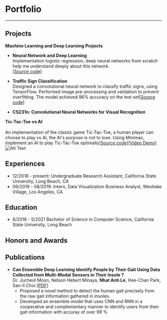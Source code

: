 # Portfolio
---

## Projects

**Machine Learning and Deep Learning Projects**<br>
- **Neural Network and Deep Learning**<br>
Implementation logistic regression, deep neural networks from scratch help me understand deeply about 
this network.<br>[[Source code]](google.com)
- **Traffic Sign Classification**<br>
Designed a convolutional neural network to classify traffic signs, using TensorFlow. Performed image pre-processing and validation to prevent overfitting. The model achieved 96% accuracy on the test set[[Source code]](google.com)

- **CS231n: Convolutional Neural Networks for Visual Recognition**




**Tic-Tac-Toe vs AI**
<br><br>An implementation of the classic game Tic-Tac-Toe, a human player can choose to play vs AI, the AI's purpose is not to lose. Using Minimax, implement an AI to play Tic-Tac-Toe optimally[[Source code]](google.com)[[Video Demo]](https://www.youtube.com/watch?v=R0m18zlawGU)<br>
![Alt Text](https://j.gifs.com/WLyYY4.gif)



## Experiences
- 12/2018 - present: Undergraduate Research Assistant, California State University, Long Beach, CA
- 06/2019 - 08/2019: Intern, Data Visualization Business Analyst, Westlake Village, Los Angeles, CA


## Education
- 8/2018 - 5/2021 Bachelor of Science in Computer Science, California State University, Long Beach




## Honors and Awards





## Publications
- **Can Ensemble Deep Learning Identify People by Their Gait Using Data Collected from Multi-Modal Sensors in Their Insole ?**
<br>Dr. Jucheol Moon, Nelson Hebert Minaya, **Nhat Anh Le**, Hee-Chan Park, San-II Choi [[PDF]](https://www.mdpi.com/1424-8220/20/14/4001)<br>
  - Proposed a novel method to detect the human gait precisely from the raw gait information gathered in insoles. 
  - Developed an ensemble model that uses CNN and RNN in a cooperative and complementary manner to identify users from their gait information with accuray of over 99 %








<!-- Remove above link if you don't want to attibute -->
